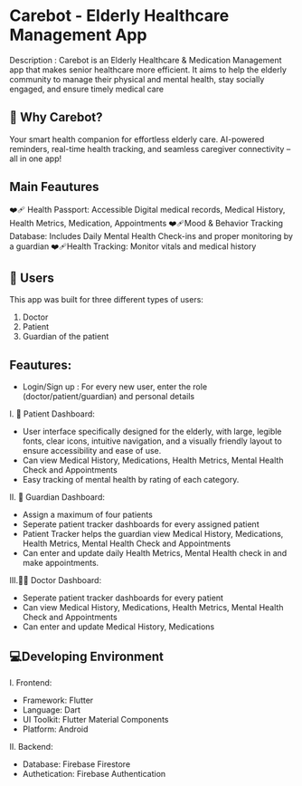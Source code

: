 # Carebot - Elderly Healthcare Management App 

Description : Carebot is an Elderly Healthcare & Medication Management app that makes senior healthcare more efficient. It aims to help the elderly community to manage their physical and mental health, stay socially engaged, and ensure timely medical care

## 🏥 Why Carebot? 
Your smart health companion for effortless elderly care. AI-powered reminders, real-time health tracking, and seamless caregiver connectivity – all in one app!

## Main Feautures
❤️‍🩹 Health Passport: Accessible Digital medical records, Medical History, Health Metrics, Medication, Appointments 
❤️‍🩹Mood & Behavior Tracking Database: Includes Daily Mental Health Check-ins and proper monitoring by a guardian
❤️‍🩹Health Tracking: Monitor vitals and medical history 

## 👥 Users
This app was built for three different types of users:
1. Doctor
2. Patient
3. Guardian of the patient

## Feautures: 
- Login/Sign up : For every new user, enter the role (doctor/patient/guardian) and personal details 

I. 🧓 Patient Dashboard: <br>
- User interface specifically designed for the elderly, with large, legible fonts, clear icons, intuitive navigation, and a visually friendly layout to ensure accessibility and ease of use. <br>
- Can view Medical History, Medications, Health Metrics, Mental Health Check and Appointments <br>
- Easy tracking of mental health by rating of each category. <br>

II. 🧑 Guardian Dashboard: <br>
- Assign a maximum of four patients <br>
- Seperate patient tracker dashboards for every assigned patient <br>
- Patient Tracker helps the guardian view Medical History, Medications, Health Metrics, Mental Health Check and Appointments <br>
- Can enter and update daily Health Metrics, Mental Health check in and make appointments. <br>

III.👩‍⚕️ Doctor Dashboard: <br>
- Seperate patient tracker dashboards for every patient <br>
- Can view Medical History, Medications, Health Metrics, Mental Health Check and Appointments <br>
- Can enter and update Medical History, Medications<br>

## 💻Developing Environment 
I. Frontend: <br>
- Framework: Flutter <br>
- Language: Dart <br>
- UI Toolkit: Flutter Material Components <br>
- Platform: Android <br>

II. Backend: <br>
- Database: Firebase Firestore <br>
- Authetication: Firebase Authentication <br>


